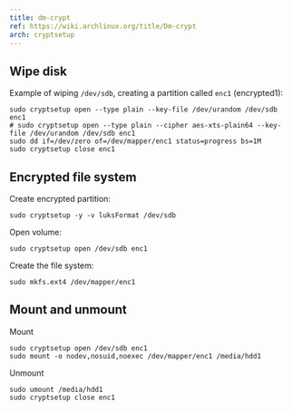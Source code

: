 ```yaml
---
title: dm-crypt
ref: https://wiki.archlinux.org/title/Dm-crypt
arch: cryptsetup
---
```


## Wipe disk

Example of wiping `/dev/sdb`, creating a partition called `enc1` (encrypted1):

```shell
sudo cryptsetup open --type plain --key-file /dev/urandom /dev/sdb enc1
# sudo cryptsetup open --type plain --cipher aes-xts-plain64 --key-file /dev/urandom /dev/sdb enc1
sudo dd if=/dev/zero of=/dev/mapper/enc1 status=progress bs=1M
sudo cryptsetup close enc1
```

## Encrypted file system

Create encrypted partition:

```shell
sudo cryptsetup -y -v luksFormat /dev/sdb
```

Open volume:

```shell
sudo cryptsetup open /dev/sdb enc1
```

Create the file system:

```shell
sudo mkfs.ext4 /dev/mapper/enc1
```

## Mount and unmount

Mount

```fish
sudo cryptsetup open /dev/sdb enc1
sudo mount -o nodev,nosuid,noexec /dev/mapper/enc1 /media/hdd1
```

Unmount

```fish
sudo umount /media/hdd1
sudo cryptsetup close enc1
```
